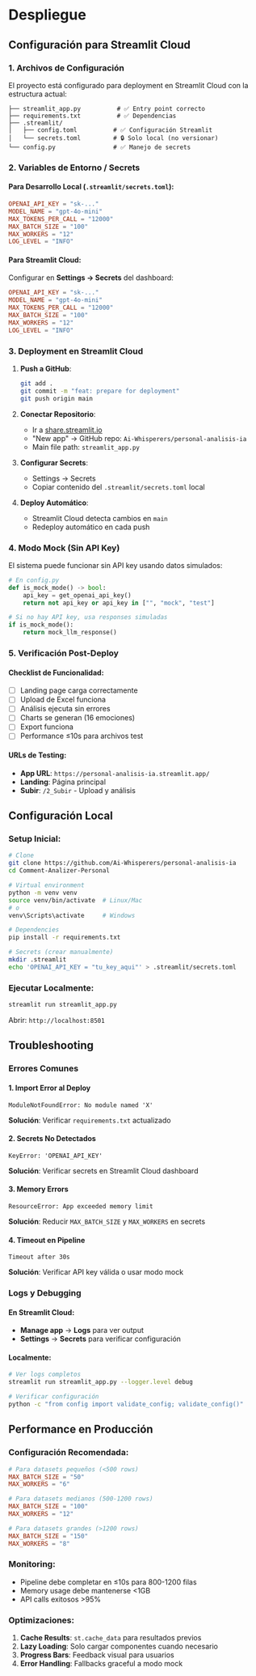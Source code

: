 # Despliegue

## Configuración para Streamlit Cloud

### 1. **Archivos de Configuración**

El proyecto está configurado para deployment en Streamlit Cloud con la estructura actual:

```
├── streamlit_app.py          # ✅ Entry point correcto
├── requirements.txt          # ✅ Dependencias
├── .streamlit/
│   ├── config.toml          # ✅ Configuración Streamlit
│   └── secrets.toml         # 🔒 Solo local (no versionar)
└── config.py                # ✅ Manejo de secrets
```

### 2. **Variables de Entorno / Secrets**

#### Para Desarrollo Local (`.streamlit/secrets.toml`):
```toml
OPENAI_API_KEY = "sk-..."
MODEL_NAME = "gpt-4o-mini"
MAX_TOKENS_PER_CALL = "12000"
MAX_BATCH_SIZE = "100"
MAX_WORKERS = "12"
LOG_LEVEL = "INFO"
```

#### Para Streamlit Cloud:
Configurar en **Settings → Secrets** del dashboard:
```toml
OPENAI_API_KEY = "sk-..."
MODEL_NAME = "gpt-4o-mini"
MAX_TOKENS_PER_CALL = "12000"
MAX_BATCH_SIZE = "100"
MAX_WORKERS = "12"
LOG_LEVEL = "INFO"
```

### 3. **Deployment en Streamlit Cloud**

1. **Push a GitHub**:
   ```bash
   git add .
   git commit -m "feat: prepare for deployment"
   git push origin main
   ```

2. **Conectar Repositorio**:
   - Ir a [share.streamlit.io](https://share.streamlit.io)
   - "New app" → GitHub repo: `Ai-Whisperers/personal-analisis-ia`
   - Main file path: `streamlit_app.py`

3. **Configurar Secrets**:
   - Settings → Secrets
   - Copiar contenido del `.streamlit/secrets.toml` local

4. **Deploy Automático**:
   - Streamlit Cloud detecta cambios en `main`
   - Redeploy automático en cada push

### 4. **Modo Mock (Sin API Key)**

El sistema puede funcionar sin API key usando datos simulados:

```python
# En config.py
def is_mock_mode() -> bool:
    api_key = get_openai_api_key()
    return not api_key or api_key in ["", "mock", "test"]

# Si no hay API key, usa responses simuladas
if is_mock_mode():
    return mock_llm_response()
```

### 5. **Verificación Post-Deploy**

#### Checklist de Funcionalidad:
- [ ] Landing page carga correctamente
- [ ] Upload de Excel funciona
- [ ] Análisis ejecuta sin errores
- [ ] Charts se generan (16 emociones)
- [ ] Export funciona
- [ ] Performance ≤10s para archivos test

#### URLs de Testing:
- **App URL**: `https://personal-analisis-ia.streamlit.app/`
- **Landing**: Página principal
- **Subir**: `/2_Subir` - Upload y análisis

## Configuración Local

### Setup Inicial:
```bash
# Clone
git clone https://github.com/Ai-Whisperers/personal-analisis-ia
cd Comment-Analizer-Personal

# Virtual environment
python -m venv venv
source venv/bin/activate  # Linux/Mac
# o
venv\Scripts\activate     # Windows

# Dependencies
pip install -r requirements.txt

# Secrets (crear manualmente)
mkdir .streamlit
echo 'OPENAI_API_KEY = "tu_key_aqui"' > .streamlit/secrets.toml
```

### Ejecutar Localmente:
```bash
streamlit run streamlit_app.py
```

Abrir: `http://localhost:8501`

## Troubleshooting

### Errores Comunes

#### 1. **Import Error al Deploy**
```
ModuleNotFoundError: No module named 'X'
```
**Solución**: Verificar `requirements.txt` actualizado

#### 2. **Secrets No Detectados**
```
KeyError: 'OPENAI_API_KEY'
```  
**Solución**: Verificar secrets en Streamlit Cloud dashboard

#### 3. **Memory Errors**
```
ResourceError: App exceeded memory limit
```
**Solución**: Reducir `MAX_BATCH_SIZE` y `MAX_WORKERS` en secrets

#### 4. **Timeout en Pipeline**
```
Timeout after 30s
```
**Solución**: Verificar API key válida o usar modo mock

### Logs y Debugging

#### En Streamlit Cloud:
- **Manage app** → **Logs** para ver output
- **Settings** → **Secrets** para verificar configuración

#### Localmente:
```bash
# Ver logs completos
streamlit run streamlit_app.py --logger.level debug

# Verificar configuración
python -c "from config import validate_config; validate_config()"
```

## Performance en Producción

### Configuración Recomendada:
```toml
# Para datasets pequeños (<500 rows)
MAX_BATCH_SIZE = "50"
MAX_WORKERS = "6"

# Para datasets medianos (500-1200 rows)  
MAX_BATCH_SIZE = "100"
MAX_WORKERS = "12"

# Para datasets grandes (>1200 rows)
MAX_BATCH_SIZE = "150"
MAX_WORKERS = "8"
```

### Monitoring:
- Pipeline debe completar en ≤10s para 800-1200 filas
- Memory usage debe mantenerse <1GB
- API calls exitosos >95%

### Optimizaciones:
1. **Cache Results**: `st.cache_data` para resultados previos
2. **Lazy Loading**: Solo cargar componentes cuando necesario  
3. **Progress Bars**: Feedback visual para usuarios
4. **Error Handling**: Fallbacks graceful a modo mock